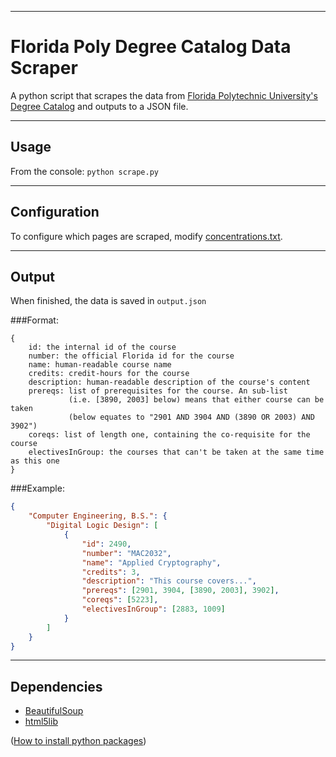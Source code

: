 ----
# Florida Poly Degree Catalog Data Scraper
A python script that scrapes the data from [Florida Polytechnic University's Degree Catalog](http://floridapolytechnic.catalog.acalog.com/index.php?catoid=7) and outputs to a JSON file.

----
## Usage
From the console:
`python scrape.py`


----
## Configuration
To configure which pages are scraped, modify [concentrations.txt](concentrations.txt).

----
## Output
When finished, the data is saved in `output.json`

###Format:
```
{
    id: the internal id of the course
    number: the official Florida id for the course
    name: human-readable course name
    credits: credit-hours for the course
    description: human-readable description of the course's content
    prereqs: list of prerequisites for the course. An sub-list
             (i.e. [3890, 2003] below) means that either course can be taken
             (below equates to "2901 AND 3904 AND (3890 OR 2003) AND 3902")
    coreqs: list of length one, containing the co-requisite for the course
    electivesInGroup: the courses that can't be taken at the same time as this one
}
```

###Example:
```json
{
    "Computer Engineering, B.S.": {
        "Digital Logic Design": [
            {
                "id": 2490,
                "number": "MAC2032",
                "name": "Applied Cryptography",
                "credits": 3,
                "description": "This course covers...",
                "prereqs": [2901, 3904, [3890, 2003], 3902],
                "coreqs": [5223],
                "electivesInGroup": [2883, 1009]
            }
        ]
    }
}
```

----
## Dependencies
* [BeautifulSoup](https://www.crummy.com/software/BeautifulSoup/)
* [html5lib](https://pypi.python.org/pypi/html5lib)

([How to install python packages](https://packaging.python.org/installing/))
